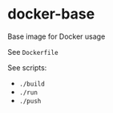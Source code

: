 # docker-base
Base image for Docker usage

See `Dockerfile`

See scripts:
- `./build`
- `./run`
- `./push`


